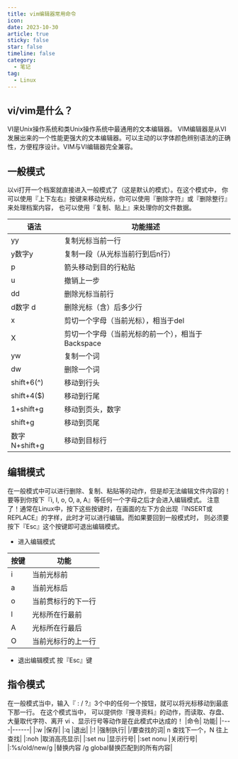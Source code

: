 ```yaml
---
title: vim编辑器常用命令
icon: 
date: 2023-10-30
article: true
sticky: false
star: false
timeline: false
category:
  - 笔记
tag:
  - Linux
---
```



## vi/vim是什么？
VI是Unix操作系统和类Unix操作系统中最通用的文本编辑器。
VIM编辑器是从VI发展出来的一个性能更强大的文本编辑器。可以主动的以字体颜色辨别语法的正确性，方便程序设计。VIM与VI编辑器完全兼容。

<!-- more -->

## 一般模式
以vi打开一个档案就直接进入一般模式了（这是默认的模式）。在这个模式中， 你可以使用『上下左右』按键来移动光标，你可以使用『删除字符』或『删除整行』来处理档案内容， 也可以使用『复制、贴上』来处理你的文件数据。

| 语法          | 功能描述                          |
| ----------- | ----------------------------- |
| yy          | 复制光标当前一行                      |
| y数字y        | 复制一段（从光标当前行到后n行）              |
| p           | 箭头移动到目的行粘贴                    |
| u           | 撤销上一步                         |
| dd          | 删除光标当前行                       |
| d数字 d       | 删除光标（含）后多少行                   |
| x           | 剪切一个字母（当前光标），相当于del           |
| X           | 剪切一个字母（当前光标的前一个），相当于Backspace |
| yw          | 复制一个词                         |
| dw          | 删除一个词                         |
| shift+6(^)  | 移动到行头                         |
| shift+4($)  | 移动到行尾                         |
| 1+shift+g   | 移动到页头，数字                      |
| shift+g     | 移动到页尾                         |
| 数字N+shift+g | 移动到目标行                        |

## 编辑模式
在一般模式中可以进行删除、复制、粘贴等的动作，但是却无法编辑文件内容的！要等到你按下『i, I, o, O, a, A』等任何一个字母之后才会进入编辑模式。
注意了！通常在Linux中，按下这些按键时，在画面的左下方会出现『INSERT或 REPLACE』的字样，此时才可以进行编辑。而如果要回到一般模式时， 则必须要按下『Esc』这个按键即可退出编辑模式。
- 进入编辑模式

| 按键   | 功能        |
| ---- | --------- |
| i    | 当前光标前     |
| a    | 当前光标后     |
| o    | 当前贯标行的下一行 |
| l    | 光标所在行最前   |
| A    | 光标所在行最后   |
| O    | 当前光标行的上一行 |

- 退出编辑模式
按『Esc』键

## 指令模式
在一般模式当中，输入『 : / ?』3个中的任何一个按钮，就可以将光标移动到最底下那一行。
在这个模式当中， 可以提供你『搜寻资料』的动作，而读取、存盘、大量取代字符、离开 vi 、显示行号等动作是在此模式中达成的！
|命令|	功能|
|----|------|
|:w	|保存|
|:q	|退出|
|:!	|强制执行|
|/要查找的词|	n 查找下一个，N 往上查找|
|:noh	|取消高亮显示|
|:set nu	|显示行号|
|:set nonu	|关闭行号|
|:%s/old/new/g	|替换内容   /g global替换匹配到的所有内容|
